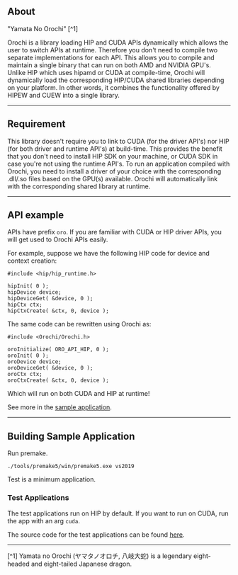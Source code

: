 ## About

"Yamata No Orochi" [^1] 

Orochi is a library loading HIP and CUDA APIs dynamically which allows the user to switch APIs at runtime. Therefore you don't need to compile two separate implementations for each API. This allows you to compile and maintain a single binary that can run on both AMD and NVIDIA GPU's. Unlike HIP which uses hipamd or CUDA at compile-time, Orochi will dynamically load the corresponding HIP/CUDA shared libraries depending on your platform. In other words, it combines the functionality offered by HIPEW and CUEW into a single library.

---

## Requirement

This library doesn't require you to link to CUDA (for the driver API's) nor HIP (for both driver and runtime API's) at build-time. This provides the benefit that you don't need to install HIP SDK on your machine, or CUDA SDK in case you're not using the runtime API's. 
To run an application compiled with Orochi, you need to install a driver of your choice with the corresponding .dll/.so files based on the GPU(s) available. Orochi will automatically link with the corresponding shared library at runtime.


----

## API example 

APIs have prefix `oro`. If you are familiar with CUDA or HIP driver APIs, you will get used to Orochi APIs easily.  

For example, suppose we have the following HIP code for device and context creation:

```
#include <hip/hip_runtime.h>

hipInit( 0 );
hipDevice device;
hipDeviceGet( &device, 0 );
hipCtx ctx;
hipCtxCreate( &ctx, 0, device );

```


The same code can be rewritten using Orochi as:


```
#include <Orochi/Orochi.h>

oroInitialize( ORO_API_HIP, 0 );
oroInit( 0 );
oroDevice device;
oroDeviceGet( &device, 0 );
oroCtx ctx;
oroCtxCreate( &ctx, 0, device );
```
Which will run on both CUDA and HIP at runtime!

See more in the [sample application](./Test/main.cpp).

----

## Building Sample Application

Run premake. 

```
./tools/premake5/win/premake5.exe vs2019
```

Test is a minimum application.

### Test Applications

The test applications run on HIP by default. If you want to run on CUDA, run the app with an arg `cuda`. 

The source code for the test applications can be found [here](./Test/).

----

[^1] Yamata no Orochi (ヤマタノオロチ, 八岐大蛇) is a legendary eight-headed and eight-tailed Japanese dragon.
